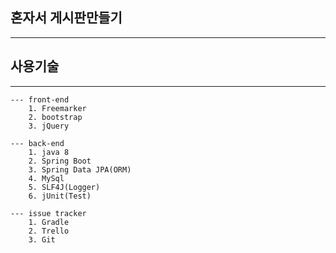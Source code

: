 ## 혼자서 게시판만들기
----

## 사용기술
----
```
--- front-end
	1. Freemarker
	2. bootstrap
	3. jQuery
```
```
--- back-end
	1. java 8
	2. Spring Boot
	3. Spring Data JPA(ORM)
	4. MySql
	5. SLF4J(Logger)
	6. jUnit(Test)
```
```
--- issue tracker
	1. Gradle
	2. Trello
	3. Git
```